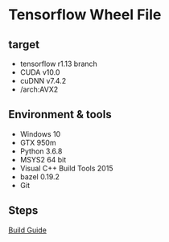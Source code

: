 # Tensorflow Wheel File
## target
* tensorflow r1.13 branch
* CUDA v10.0
* cuDNN v7.4.2
* /arch:AVX2

## Environment & tools
* Windows 10
* GTX 950m
* Python 3.6.8
* MSYS2 64 bit
* Visual C++ Build Tools 2015
* bazel 0.19.2
* Git

## Steps
[Build Guide](https://medium.com/@karta09104/build-tensorflow-on-windows-c798800849eb)


